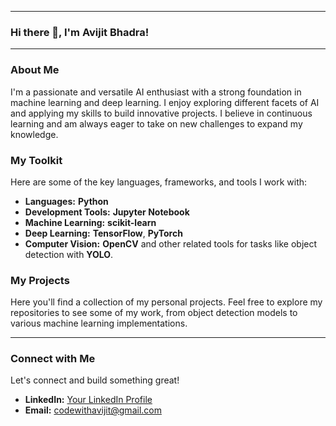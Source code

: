 ***

### Hi there 👋, I'm Avijit Bhadra!

---

### **About Me**

I'm a passionate and versatile AI enthusiast with a strong foundation in machine learning and deep learning. I enjoy exploring different facets of AI and applying my skills to build innovative projects. I believe in continuous learning and am always eager to take on new challenges to expand my knowledge.

### **My Toolkit**

Here are some of the key languages, frameworks, and tools I work with:

* **Languages:** **Python**
* **Development Tools:** **Jupyter Notebook**
* **Machine Learning:** **scikit-learn**
* **Deep Learning:** **TensorFlow**, **PyTorch**
* **Computer Vision:** **OpenCV** and other related tools for tasks like object detection with **YOLO**.

### **My Projects**

Here you'll find a collection of my personal projects. Feel free to explore my repositories to see some of my work, from object detection models to various machine learning implementations.

---

### **Connect with Me**

Let's connect and build something great!

* **LinkedIn:** [Your LinkedIn Profile](https://www.linkedin.com/in/avijit-bhadra-990a65253/)
* **Email:** codewithavijit@gmail.com
